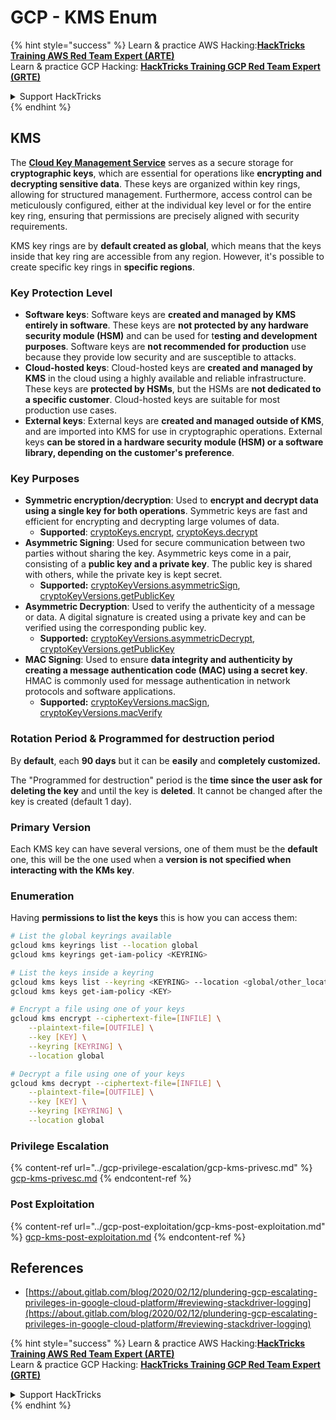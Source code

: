 # GCP - KMS Enum

{% hint style="success" %}
Learn & practice AWS Hacking:<img src="../../../.gitbook/assets/image (1) (1) (1).png" alt="" data-size="line">[**HackTricks Training AWS Red Team Expert (ARTE)**](https://training.hacktricks.xyz/courses/arte)<img src="../../../.gitbook/assets/image (1) (1) (1).png" alt="" data-size="line">\
Learn & practice GCP Hacking: <img src="../../../.gitbook/assets/image (2).png" alt="" data-size="line">[**HackTricks Training GCP Red Team Expert (GRTE)**<img src="../../../.gitbook/assets/image (2).png" alt="" data-size="line">](https://training.hacktricks.xyz/courses/grte)

<details>

<summary>Support HackTricks</summary>

* Check the [**subscription plans**](https://github.com/sponsors/carlospolop)!
* **Join the** 💬 [**Discord group**](https://discord.gg/hRep4RUj7f) or the [**telegram group**](https://t.me/peass) or **follow** us on **Twitter** 🐦 [**@hacktricks\_live**](https://twitter.com/hacktricks_live)**.**
* **Share hacking tricks by submitting PRs to the** [**HackTricks**](https://github.com/carlospolop/hacktricks) and [**HackTricks Cloud**](https://github.com/carlospolop/hacktricks-cloud) github repos.

</details>
{% endhint %}

## KMS

The [**Cloud Key Management Service**](https://cloud.google.com/kms/docs/) serves as a secure storage for **cryptographic keys**, which are essential for operations like **encrypting and decrypting sensitive data**. These keys are organized within key rings, allowing for structured management. Furthermore, access control can be meticulously configured, either at the individual key level or for the entire key ring, ensuring that permissions are precisely aligned with security requirements.

KMS key rings are by **default created as global**, which means that the keys inside that key ring are accessible from any region. However, it's possible to create specific key rings in **specific regions**.

### Key Protection Level

* **Software keys**: Software keys are **created and managed by KMS entirely in software**. These keys are **not protected by any hardware security module (HSM)** and can be used for t**esting and development purposes**. Software keys are **not recommended for production** use because they provide low security and are susceptible to attacks.
* **Cloud-hosted keys**: Cloud-hosted keys are **created and managed by KMS** in the cloud using a highly available and reliable infrastructure. These keys are **protected by HSMs**, but the HSMs are **not dedicated to a specific customer**. Cloud-hosted keys are suitable for most production use cases.
* **External keys**: External keys are **created and managed outside of KMS**, and are imported into KMS for use in cryptographic operations. External keys **can be stored in a hardware security module (HSM) or a software library, depending on the customer's preference**.

### Key Purposes

* **Symmetric encryption/decryption**: Used to **encrypt and decrypt data using a single key for both operations**. Symmetric keys are fast and efficient for encrypting and decrypting large volumes of data.
  * **Supported**: [cryptoKeys.encrypt](https://cloud.google.com/kms/docs/reference/rest/v1/projects.locations.keyRings.cryptoKeys/encrypt), [cryptoKeys.decrypt](https://cloud.google.com/kms/docs/reference/rest/v1/projects.locations.keyRings.cryptoKeys/decrypt)
* **Asymmetric Signing**: Used for secure communication between two parties without sharing the key. Asymmetric keys come in a pair, consisting of a **public key and a private key**. The public key is shared with others, while the private key is kept secret.
  * **Supported:** [cryptoKeyVersions.asymmetricSign](https://cloud.google.com/kms/docs/reference/rest/v1/projects.locations.keyRings.cryptoKeys.cryptoKeyVersions/asymmetricSign), [cryptoKeyVersions.getPublicKey](https://cloud.google.com/kms/docs/reference/rest/v1/projects.locations.keyRings.cryptoKeys.cryptoKeyVersions/getPublicKey)
* **Asymmetric Decryption**: Used to verify the authenticity of a message or data. A digital signature is created using a private key and can be verified using the corresponding public key.
  * **Supported:** [cryptoKeyVersions.asymmetricDecrypt](https://cloud.google.com/kms/docs/reference/rest/v1/projects.locations.keyRings.cryptoKeys.cryptoKeyVersions/asymmetricDecrypt), [cryptoKeyVersions.getPublicKey](https://cloud.google.com/kms/docs/reference/rest/v1/projects.locations.keyRings.cryptoKeys.cryptoKeyVersions/getPublicKey)
* **MAC Signing**: Used to ensure **data integrity and authenticity by creating a message authentication code (MAC) using a secret key**. HMAC is commonly used for message authentication in network protocols and software applications.
  * **Supported:** [cryptoKeyVersions.macSign](https://cloud.google.com/kms/docs/reference/rest/v1/projects.locations.keyRings.cryptoKeys.cryptoKeyVersions/macSign), [cryptoKeyVersions.macVerify](https://cloud.google.com/kms/docs/reference/rest/v1/projects.locations.keyRings.cryptoKeys.cryptoKeyVersions/macVerify)

### Rotation Period & Programmed for destruction period

By **default**, each **90 days** but it can be **easily** and **completely customized.**

The "Programmed for destruction" period is the **time since the user ask for deleting the key** and until the key is **deleted**. It cannot be changed after the key is created (default 1 day).

### Primary Version

Each KMS key can have several versions, one of them must be the **default** one, this will be the one used when a **version is not specified when interacting with the KMs key**.

### Enumeration

Having **permissions to list the keys** this is how you can access them:

```bash
# List the global keyrings available
gcloud kms keyrings list --location global
gcloud kms keyrings get-iam-policy <KEYRING>

# List the keys inside a keyring
gcloud kms keys list --keyring <KEYRING> --location <global/other_locations>
gcloud kms keys get-iam-policy <KEY>

# Encrypt a file using one of your keys
gcloud kms encrypt --ciphertext-file=[INFILE] \
    --plaintext-file=[OUTFILE] \
    --key [KEY] \
    --keyring [KEYRING] \
    --location global

# Decrypt a file using one of your keys
gcloud kms decrypt --ciphertext-file=[INFILE] \
    --plaintext-file=[OUTFILE] \
    --key [KEY] \
    --keyring [KEYRING] \
    --location global
```

### Privilege Escalation

{% content-ref url="../gcp-privilege-escalation/gcp-kms-privesc.md" %}
[gcp-kms-privesc.md](../gcp-privilege-escalation/gcp-kms-privesc.md)
{% endcontent-ref %}

### Post Exploitation

{% content-ref url="../gcp-post-exploitation/gcp-kms-post-exploitation.md" %}
[gcp-kms-post-exploitation.md](../gcp-post-exploitation/gcp-kms-post-exploitation.md)
{% endcontent-ref %}

## References

* [https://about.gitlab.com/blog/2020/02/12/plundering-gcp-escalating-privileges-in-google-cloud-platform/#reviewing-stackdriver-logging](https://about.gitlab.com/blog/2020/02/12/plundering-gcp-escalating-privileges-in-google-cloud-platform/#reviewing-stackdriver-logging)

{% hint style="success" %}
Learn & practice AWS Hacking:<img src="../../../.gitbook/assets/image (1) (1) (1).png" alt="" data-size="line">[**HackTricks Training AWS Red Team Expert (ARTE)**](https://training.hacktricks.xyz/courses/arte)<img src="../../../.gitbook/assets/image (1) (1) (1).png" alt="" data-size="line">\
Learn & practice GCP Hacking: <img src="../../../.gitbook/assets/image (2).png" alt="" data-size="line">[**HackTricks Training GCP Red Team Expert (GRTE)**<img src="../../../.gitbook/assets/image (2).png" alt="" data-size="line">](https://training.hacktricks.xyz/courses/grte)

<details>

<summary>Support HackTricks</summary>

* Check the [**subscription plans**](https://github.com/sponsors/carlospolop)!
* **Join the** 💬 [**Discord group**](https://discord.gg/hRep4RUj7f) or the [**telegram group**](https://t.me/peass) or **follow** us on **Twitter** 🐦 [**@hacktricks\_live**](https://twitter.com/hacktricks_live)**.**
* **Share hacking tricks by submitting PRs to the** [**HackTricks**](https://github.com/carlospolop/hacktricks) and [**HackTricks Cloud**](https://github.com/carlospolop/hacktricks-cloud) github repos.

</details>
{% endhint %}
